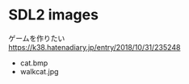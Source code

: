 SDL2 images
===============

ゲームを作りたい <br/>
https://k38.hatenadiary.jp/entry/2018/10/31/235248 <br/>
- cat.bmp <br/>
- walkcat.jpg <br/>

